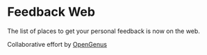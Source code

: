 # Feedback Web

The list of places to get your personal feedback is now on the web.

Collaborative effort by [OpenGenus](https://github.com/opengenus)
